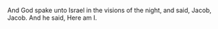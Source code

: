 And God spake unto Israel in the visions of the night, and said, Jacob, Jacob. And he said, Here am I.
